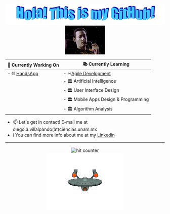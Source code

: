 <div align="center">
  <img src="https://github.com/Dialvive/Dialvive/blob/master/images/HolaMundo.png?raw=true" style="max-width: 100%;" alt="Hello World!" />
  <br>
  <img src="https://github.com/Dialvive/Dialvive/blob/master/images/data.gif?raw=true" style="width: 25%;" alt="This is Commander Data" />
</div>

<div align="center">
  
| :floppy_disk: Currently Working On | :books: Currently Learning         |
| ---------------------------------- | ---------------------------------- |
| - :globe_with_meridians: [HandsApp](https://handsapp.org)| - :infinity:[Agile Development](https://www.coursera.org/specializations/agile-development)  |
|   | - :classical_building: Artificial Intelligence
|   | - :classical_building: User Interface Design
|   | - :classical_building: Mobile Apps Design & Programming
|   | - :classical_building: Algorithm Analysis
</div>

  - :mailbox: Let's get in contact! E-mail me at diego.a.villalpando(at)ciencias.unam.mx
  - :information_source: You can find more info about me at my [Linkedin](https://www.linkedin.com/in/diegovillalpando/)

<hr>

<div align="center">
  <img src="https://profile-counter.glitch.me/dialvive/count.svg" alt="hit counter" align="center">
</div>

<div align="center">
  <img src="https://github.com/Dialvive/Dialvive/blob/master/images/enterprise.gif?raw=true" style="max-width: 100%;" alt="This is the Starship Enterprise" />
</div>

